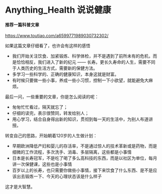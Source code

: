 # Anything_Health 说说健康

#### 推荐一篇科普文章
https://www.toutiao.com/a6599771989030732302/

如果这篇文章仔细看了，也许会有这样的感悟
- 我们开始关注饮食、加紧锻炼、科学体检，并不是遇到了前所未有的危机，而是恰恰相反，我们进入了新的纪元 —— 长寿。更长久寿命的人生，需要不同于人类历史的生活方式，需要新的保健方法。
- 多学习一些科学的、正确的健康知识，本身这就是财富。
- 有时候只要做一些小事，养成一些小习惯，控制一下小欲望，就能避免大麻烦。

最后一问，一些重要的文章，你是怎么阅读的呢：
- 匆匆忙忙看过，隔天就忘了；
- 仔细的读完，表示很赞同，转发给别人；
- 用心学习，结合自身得出新的知识，贯彻到每一天的生活中，为别人布道讲授。

转变自己的思路，开始朝着120岁的人生做计划：
- 早期欧洲降低产妇和婴儿的存活率，不是通过惊人的技术革新或是药物，而是细微的工作流程，多次洗手、消毒、多层隔离，这些都是小事情
- 日本是长寿冠军，不是吃了喝了多么高科技的东西，而是以社区为单位，每月讲一次保健课，这些也是小事情
- 百岁以上的长寿，也只需要你做些小事情，接下来饮食了什么东西、是不是应该出去锻炼一下、今天的心理状态该是什么样子

这才是大智慧。
